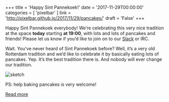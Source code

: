 +++
title = 'Happy Sint Pannekoek!'
date = '2017-11-29T00:00:00'
categories = [ 
 'pixelbar' 
] 
link = 'http://pixelbar.github.io/2017/11/29/pancakes/'
draft = 'False'
+++

<p>Happy Sint Pannekoek everybody! We’re celebrating this very nice tradition at the space <strong>today</strong> starting <strong>at 19:00</strong>, with lots and lots of pancakes and friends! Please let us know if you’d like to join on to our <a href="https://slack.pixelbar.nl">Slack</a> or IRC.</p>

<p>Wait. You’ve never heard of Sint Pannekoek before? Well, it’s a very old Rotterdam tradition and we’d like to celebrate it by basically eating lots of pancakes. Yep. It’s the best tradition there is. And nobody will ever change our tradition.</p>

<p><img alt="sketch" src="https://www.pixelbar.nl/public/images/pancakes.png" /></p>

<p>PS: help baking pancakes is very welcome!</p>

[Read more](http://pixelbar.github.io/2017/11/29/pancakes/)